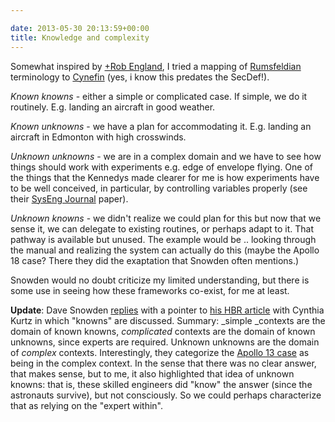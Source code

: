 ```yaml
---

date: 2013-05-30 20:13:59+00:00
title: Knowledge and complexity
---
```


Somewhat inspired by [+Rob England](https://plus.google.com/117688908424964690672/posts/PWYxcYJENWk), I tried a mapping of [Rumsfeldian](http://en.wikipedia.org/wiki/There_are_known_knowns) terminology to [Cynefin](http://en.wikipedia.org/wiki/Cynefin) (yes, i know this predates the SecDef!).

_Known knowns_ - either a simple or complicated case. If simple, we do it routinely. E.g. landing an aircraft in good weather.

_Known unknowns_ - we have a plan for accommodating it. E.g. landing an aircraft in Edmonton with high crosswinds.

_Unknown unknowns_ - we are in a complex domain and we have to see how things should work with experiments e.g. edge of envelope flying. One of the things that the Kennedys made clearer for me is how experiments have to be well conceived, in particular, by controlling variables properly (see their [SysEng Journal](http://onlinelibrary.wiley.com/doi/10.1002/sys.21269/abstract) paper).

_Unknown knowns_ - we didn't realize we could plan for this but now that we sense it, we can delegate to existing routines, or perhaps adapt to it. That pathway is available but unused. The example would be .. looking through the manual and realizing the system can actually do this (maybe the Apollo 18 case? There they did the exaptation that Snowden often mentions.)

Snowden would no doubt criticize my limited understanding, but there is some use in seeing how these frameworks co-exist, for me at least.

**Update**: Dave Snowden [replies](https://twitter.com/snowded/status/340209307876470785) with a pointer to [his HBR article](http://www.mpiweb.org/CMS/uploadedFiles/Article%20for%20Marketing%20-%20Mary%20Boone.pdf) with Cynthia Kurtz in which "knowns" are discussed. Summary: _simple _contexts are the domain of known knowns, _complicated_ contexts are the domain of known unknowns, since experts are required. Unknown unknowns are the domain of _complex_ contexts. Interestingly, they categorize the [Apollo 13 case](http://www.youtube.com/watch?v=5giXXW_UdaM) as being in the complex context. In the sense that there was no clear answer, that makes sense, but to me, it also highlighted that idea of unknown knowns: that is, these skilled engineers did "know" the answer (since the astronauts survive), but not consciously. So we could perhaps characterize that as relying on the "expert within".
